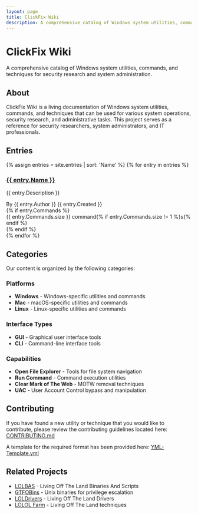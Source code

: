 ```yaml
---
layout: page
title: ClickFix Wiki
description: A comprehensive catalog of Windows system utilities, commands, and techniques for security research and system administration
---
```


# ClickFix Wiki

A comprehensive catalog of Windows system utilities, commands, and techniques for security research and system administration.

## About

ClickFix Wiki is a living documentation of Windows system utilities, commands, and techniques that can be used for various system operations, security research, and administrative tasks. This project serves as a reference for security researchers, system administrators, and IT professionals.

## Entries

{% assign entries = site.entries | sort: 'Name' %}
{% for entry in entries %}
<div class="entry-card">
  <h3><a href="{{ entry.url }}">{{ entry.Name }}</a></h3>
  <p>{{ entry.Description }}</p>
  <div class="entry-meta">
    <span class="author">By {{ entry.Author }}</span>
    <span class="date">{{ entry.Created }}</span>
  </div>
  {% if entry.Commands %}
  <div class="command-count">
    {{ entry.Commands.size }} command{% if entry.Commands.size != 1 %}s{% endif %}
  </div>
  {% endif %}
</div>
{% endfor %}

## Categories

Our content is organized by the following categories:

### Platforms
- **Windows** - Windows-specific utilities and commands
- **Mac** - macOS-specific utilities and commands  
- **Linux** - Linux-specific utilities and commands

### Interface Types
- **GUI** - Graphical user interface tools
- **CLI** - Command-line interface tools

### Capabilities
- **Open File Explorer** - Tools for file system navigation
- **Run Command** - Command execution utilities
- **Clear Mark of The Web** - MOTW removal techniques
- **UAC** - User Account Control bypass and manipulation

## Contributing

If you have found a new utility or technique that you would like to contribute, please review the contributing guidelines located here: [CONTRIBUTING.md](CONTRIBUTING.md)

A template for the required format has been provided here: [YML-Template.yml](YML-Template.yml)

## Related Projects

- [LOLBAS](https://github.com/LOLBAS-Project/LOLBAS) - Living Off The Land Binaries And Scripts
- [GTFOBins](https://gtfobins.github.io/) - Unix binaries for privilege escalation
- [LOLDrivers](https://loldrivers.io/) - Living Off The Land Drivers
- [LOLOL Farm](https://lolol.farm/) - Living Off The Land techniques 